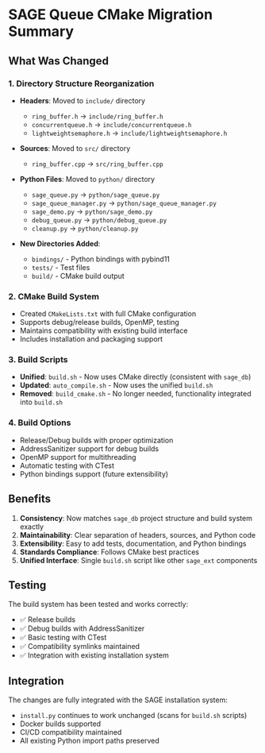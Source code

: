 # SAGE Queue CMake Migration Summary

## What Was Changed

### 1. Directory Structure Reorganization
- **Headers**: Moved to `include/` directory
  - `ring_buffer.h` → `include/ring_buffer.h`
  - `concurrentqueue.h` → `include/concurrentqueue.h`  
  - `lightweightsemaphore.h` → `include/lightweightsemaphore.h`

- **Sources**: Moved to `src/` directory
  - `ring_buffer.cpp` → `src/ring_buffer.cpp`

- **Python Files**: Moved to `python/` directory
  - `sage_queue.py` → `python/sage_queue.py`
  - `sage_queue_manager.py` → `python/sage_queue_manager.py`
  - `sage_demo.py` → `python/sage_demo.py`
  - `debug_queue.py` → `python/debug_queue.py`
  - `cleanup.py` → `python/cleanup.py`

- **New Directories Added**:
  - `bindings/` - Python bindings with pybind11
  - `tests/` - Test files
  - `build/` - CMake build output

### 2. CMake Build System
- Created `CMakeLists.txt` with full CMake configuration
- Supports debug/release builds, OpenMP, testing
- Maintains compatibility with existing build interface
- Includes installation and packaging support

### 3. Build Scripts
- **Unified**: `build.sh` - Now uses CMake directly (consistent with `sage_db`)
- **Updated**: `auto_compile.sh` - Now uses the unified `build.sh`
- **Removed**: `build_cmake.sh` - No longer needed, functionality integrated into `build.sh`

### 4. Build Options
- Release/Debug builds with proper optimization
- AddressSanitizer support for debug builds
- OpenMP support for multithreading
- Automatic testing with CTest
- Python bindings support (future extensibility)

## Benefits

1. **Consistency**: Now matches `sage_db` project structure and build system exactly
2. **Maintainability**: Clear separation of headers, sources, and Python code
3. **Extensibility**: Easy to add tests, documentation, and Python bindings
4. **Standards Compliance**: Follows CMake best practices
5. **Unified Interface**: Single `build.sh` script like other `sage_ext` components

## Testing

The build system has been tested and works correctly:
- ✅ Release builds
- ✅ Debug builds with AddressSanitizer
- ✅ Basic testing with CTest
- ✅ Compatibility symlinks maintained
- ✅ Integration with existing installation system

## Integration

The changes are fully integrated with the SAGE installation system:
- `install.py` continues to work unchanged (scans for `build.sh` scripts)
- Docker builds supported
- CI/CD compatibility maintained
- All existing Python import paths preserved

